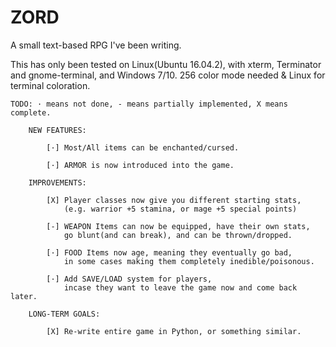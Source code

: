 # ZORD
A small text-based RPG I've been writing.

This has only been tested on Linux(Ubuntu 16.04.2), with xterm, Terminator and gnome-terminal, and Windows 7/10. 256 color mode needed & Linux for terminal coloration.

    TODO: · means not done, - means partially implemented, X means complete.

        NEW FEATURES:

            [·] Most/All items can be enchanted/cursed.

            [·] ARMOR is now introduced into the game.

        IMPROVEMENTS:

            [X] Player classes now give you different starting stats, 
                (e.g. warrior +5 stamina, or mage +5 special points)

            [-] WEAPON Items can now be equipped, have their own stats,
                go blunt(and can break), and can be thrown/dropped.

            [·] FOOD Items now age, meaning they eventually go bad,
                in some cases making them completely inedible/poisonous.

            [·] Add SAVE/LOAD system for players, 
                incase they want to leave the game now and come back later.

        LONG-TERM GOALS:

            [X] Re-write entire game in Python, or something similar.
